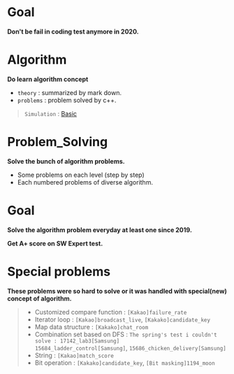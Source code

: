 # Goal

**Don't be fail in coding test anymore in 2020.**



# Algorithm

**Do learn algorithm concept** 

* `theory` : summarized by mark down.
* `problems` : problem solved by c++.

> `Simulation` : [Basic](https://github.com/minje46/Algorithm_Solving/blob/master/00.Simulation/1021_circular_queue.cpp "basic")
>
> 
>
> 



# Problem_Solving

**Solve the bunch of algorithm problems.**

- Some problems on each level (step by step)
- Each numbered problems of  diverse algorithm.

# Goal

**Solve the algorithm problem everyday at least one since 2019.**

**Get A+ score on SW Expert test.**

# Special problems

**These problems were so hard to solve or it was handled with special(new) concept of algorithm.**

> - Customized compare function : `[Kakao]failure_rate`
> - Iterator loop : `[Kakao]broadcast_live`, `[Kakako]candidate_key`
> - Map data structure : `[Kakako]chat_room`
> - Combination set based on DFS : `The spring's test i couldn't solve : 17142_lab3[Samsung]`<br> `15684_ladder_control[Samsung]`, `15686_chicken_delivery[Samsung]`
> - String : `[Kakao]match_score`
> - Bit operation : `[Kakako]candidate_key`, `[Bit masking]1194_moon`

